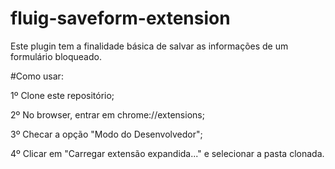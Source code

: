 # fluig-saveform-extension
Este plugin tem a finalidade básica de salvar as informações de um formulário bloqueado.

#Como usar:

1º Clone este repositório;

2º No browser, entrar em chrome://extensions;

3º Checar a opção "Modo do Desenvolvedor";

4º Clicar em "Carregar extensão expandida..." e selecionar a pasta clonada.